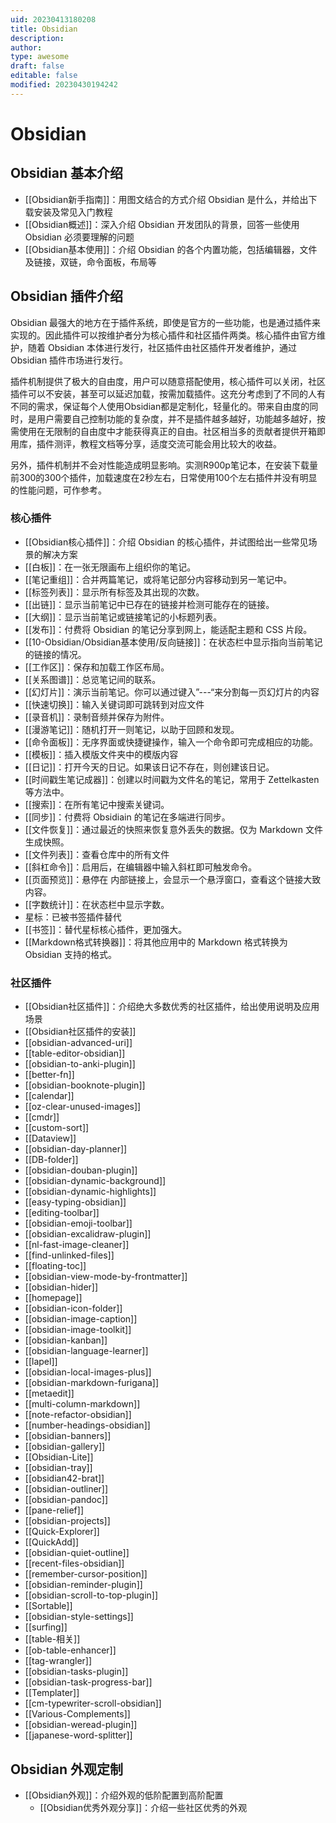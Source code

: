 ```yaml
---
uid: 20230413180208
title: Obsidian
description: 
author: 
type: awesome
draft: false
editable: false
modified: 20230430194242
---
```


# Obsidian

## Obsidian 基本介绍

- [[Obsidian新手指南]]：用图文结合的方式介绍 Obsidian 是什么，并给出下载安装及常见入门教程
- [[Obsidian概述]]：深入介绍 Obsidian 开发团队的背景，回答一些使用 Obsidian 必须要理解的问题
- [[Obsidian基本使用]]：介绍 Obsidian 的各个内置功能，包括编辑器，文件及链接，双链，命令面板，布局等

## Obsidian 插件介绍

Obsidian 最强大的地方在于插件系统，即使是官方的一些功能，也是通过插件来实现的。因此插件可以按维护者分为核心插件和社区插件两类。核心插件由官方维护，随着 Obsidian 本体进行发行，社区插件由社区插件开发者维护，通过 Obsidian 插件市场进行发行。

插件机制提供了极大的自由度，用户可以随意搭配使用，核心插件可以关闭，社区插件可以不安装，甚至可以延迟加载，按需加载插件。这充分考虑到了不同的人有不同的需求，保证每个人使用Obsidian都是定制化，轻量化的。带来自由度的同时，是用户需要自己控制功能的复杂度，并不是插件越多越好，功能越多越好，按需使用在无限制的自由度中才能获得真正的自由。社区相当多的贡献者提供开箱即用库，插件测评，教程文档等分享，适度交流可能会用比较大的收益。

另外，插件机制并不会对性能造成明显影响。实测R900p笔记本，在安装下载量前300的300个插件，加载速度在2秒左右，日常使用100个左右插件并没有明显的性能问题，可作参考。 

### 核心插件

- [[Obsidian核心插件]]：介绍 Obsidian 的核心插件，并试图给出一些常见场景的解决方案
- [[白板]]：在一张无限画布上组织你的笔记。
- [[笔记重组]]：合并两篇笔记，或将笔记部分内容移动到另一笔记中。
- [[标签列表]]：显示所有标签及其出现的次数。
- [[出链]]：显示当前笔记中已存在的链接并检测可能存在的链接。
- [[大纲]]：显示当前笔记或链接笔记的小标题列表。
- [[发布]]：付费将 Obsidian 的笔记分享到网上，能适配主题和 CSS 片段。
- [[10-Obsidian/Obsidian基本使用/反向链接]]：在状态栏中显示指向当前笔记的链接的情况。
- [[工作区]]：保存和加载工作区布局。
- [[关系图谱]]：总览笔记间的联系。
- [[幻灯片]]：演示当前笔记。你可以通过键入”---“来分割每一页幻灯片的内容
- [[快速切换]]：输入关键词即可跳转到对应文件
- [[录音机]]：录制音频并保存为附件。
- [[漫游笔记]]：随机打开一则笔记，以助于回顾和发现。
- [[命令面板]]：无序界面或快捷键操作，输入一个命令即可完成相应的功能。
- [[模板]]：插入模版文件夹中的模版内容
- [[日记]]：打开今天的日记。如果该日记不存在，则创建该日记。
- [[时间戳生笔记成器]]：创建以时间戳为文件名的笔记，常用于 Zettelkasten 等方法中。
- [[搜索]]：在所有笔记中搜索关键词。
- [[同步]]：付费将 Obsidiain 的笔记在多端进行同步。
- [[文件恢复]]：通过最近的快照来恢复意外丢失的数据。仅为 Markdown 文件生成快照。
- [[文件列表]]：查看仓库中的所有文件
- [[斜杠命令]]：启用后，在编辑器中输入斜杠即可触发命令。
- [[页面预览]]：悬停在 内部链接上，会显示一个悬浮窗口，查看这个链接大致内容。
- [[字数统计]]：在状态栏中显示字数。
- 星标：已被书签插件替代
- [[书签]]：替代星标核心插件，更加强大。
- [[Markdown格式转换器]]：将其他应用中的 Markdown 格式转换为 Obsidian 支持的格式。

### 社区插件

- [[Obsidian社区插件]]：介绍绝大多数优秀的社区插件，给出使用说明及应用场景
- [[Obsidian社区插件的安装]]
- [[obsidian-advanced-uri]]
- [[table-editor-obsidian]]
- [[obsidian-to-anki-plugin]]
- [[better-fn]]
- [[obsidian-booknote-plugin]]
- [[calendar]]
- [[oz-clear-unused-images]]
- [[cmdr]]
- [[custom-sort]]
- [[Dataview]]
- [[obsidian-day-planner]]
- [[DB-folder]]
- [[obsidian-douban-plugin]]
- [[obsidian-dynamic-background]]
- [[obsidian-dynamic-highlights]]
- [[easy-typing-obsidian]]
- [[editing-toolbar]]
- [[obsidian-emoji-toolbar]]
- [[obsidian-excalidraw-plugin]]
- [[nl-fast-image-cleaner]]
- [[find-unlinked-files]]
- [[floating-toc]]
- [[obsidian-view-mode-by-frontmatter]]
- [[obsidian-hider]]
- [[homepage]]
- [[obsidian-icon-folder]]
- [[obsidian-image-caption]]
- [[obsidian-image-toolkit]]
- [[obsidian-kanban]]
- [[obsidian-language-learner]]
- [[lapel]]
- [[obsidian-local-images-plus]]
- [[obsidian-markdown-furigana]]
- [[metaedit]]
- [[multi-column-markdown]]
- [[note-refactor-obsidian]]
- [[number-headings-obsidian]]
- [[obsidian-banners]]
- [[obsidian-gallery]]
- [[Obsidian-Lite]]
- [[obsidian-tray]]
- [[obsidian42-brat]]
- [[obsidian-outliner]]
- [[obsidian-pandoc]]
- [[pane-relief]]
- [[obsidian-projects]]
- [[Quick-Explorer]]
- [[QuickAdd]]
- [[obsidian-quiet-outline]]
- [[recent-files-obsidian]]
- [[remember-cursor-position]]
- [[obsidian-reminder-plugin]]
- [[obsidian-scroll-to-top-plugin]]
- [[Sortable]]
- [[obsidian-style-settings]]
- [[surfing]]
- [[table-相关]]
- [[ob-table-enhancer]]
- [[tag-wrangler]]
- [[obsidian-tasks-plugin]]
- [[obsidian-task-progress-bar]]
- [[Templater]]
- [[cm-typewriter-scroll-obsidian]]
- [[Various-Complements]]
- [[obsidian-weread-plugin]]
- [[japanese-word-splitter]]

## Obsidian 外观定制

- [[Obsidian外观]]：介绍外观的低阶配置到高阶配置
	- [[Obsidian优秀外观分享]]：介绍一些社区优秀的外观